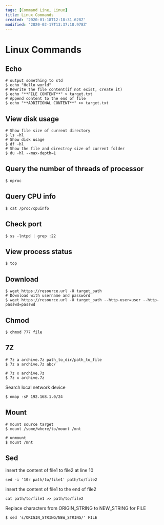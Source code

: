 ```yaml
---
tags: [Command Line, Linux]
title: Linux Commands
created: '2020-01-18T12:18:31.628Z'
modified: '2020-02-17T13:37:10.978Z'
---
```


# Linux Commands

## Echo
```shell
# output something to std
$ echo "Hello world"
# Rewrite the file content(if not exist, create it)
$ echo "**FILE CONTENT**" > target.txt
# Append content to the end of file
$ echo "**ADDITIONAL CONTENT**" >> target.txt
```

## View disk usage
```shell
# Show file size of current directory
$ ls -hl
# Show disk usage
$ df -hl
# Show the file and directroy size of current folder
$ du -hl --max-depth=1
```

## Query the number of threads of processor
```shell
$ nproc
```

## Query CPU info
```shell
$ cat /proc/cpuinfo
```

## Check port
```shell
$ ss -lntpd | grep :22
```

## View process status
```shell
$ top
```

## Download
```shell
$ wget https://resource.url -O target_path
# Download with username and password
$ wget https://resource.url -O target_path --http-user=user --http-passwd=passwd
```

## Chmod
```shell
$ chmod 777 file
```

## 7Z

```shell
# 7z a archive.7z path_to_dir/path_to_file
$ 7z a archive.7z abc/
```

```shell
# 7z x archive.7z
$ 7z x archive.7z
```

Search local network device
```shell
$ nmap -sP 192.168.1.0/24
```

## Mount
```shell
# mount source target
$ mount /some/where/to/mount /mnt

# unmount
$ mount /mnt
```

## Sed
insert the content of file1 to file2 at line 10
```shell
sed -i '10r path/to/file1' path/to/file2
```

insert the content of file1 to the end of file2
```shell
cat path/to/file1 >> path/to/file2
```

Replace characters from ORIGIN_STRING to NEW_STRING for FILE
```shell
$ sed 's/ORIGIN_STRING/NEW_STRING/' FILE
```

